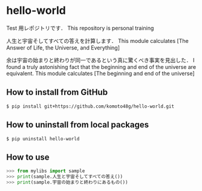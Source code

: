 # hello-world

Test 用レポジトリです．
This repository is personal training

人生と宇宙そしてすべての答えを計算します．
This module calculates [The Answer of Life, the Universe, and Everything]

余は宇宙の始まりと終わりが同一であるという真に驚くべき事実を見出した．
I found a truly astonishing fact that the beginning and end of the universe are equivalent.
This module calculates [The beginning and end of the universe]


## How to install from GitHub
```
$ pip install git+https://github.com/komoto48g/hello-world.git
```

## How to uninstall from local packages
```
$ pip uninstall hello-world
```

## How to use
```python
>>> from mylibs import sample
>>> print(sample.人生と宇宙そしてすべての答え())
>>> print(sample.宇宙の始まりと終わりにあるもの())
```
